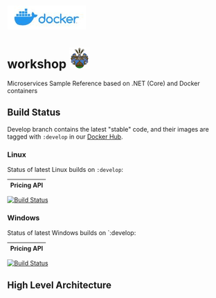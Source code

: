 ![docker](./img/docker-logo.jpeg)
# workshop ![Familienwappen](./img/fam-wappen.png)  
Microservices Sample Reference based on .NET (Core) and Docker containers

## Build Status

Develop branch contains the latest "stable" code, and their images are tagged with `:develop` in our [Docker Hub](https://cloud.docker.com/u/maddev77/repository/list).

### Linux

Status of latest Linux builds on `:develop`:

| Pricing API |
| ----------- |
[![Build Status](https://badmaddev.visualstudio.com/docker-workshop/_apis/build/status/Pricing?branchName=develop&jobName=BuildLinux)](https://badmaddev.visualstudio.com/docker-workshop/_build/latest?definitionId=4&branchName=develop)

### Windows

Status of latest Windows builds on `:develop:

| Pricing API |
| ----------- |
[![Build Status](https://badmaddev.visualstudio.com/docker-workshop/_apis/build/status/Pricing?branchName=develop&jobName=BuildWindows)](https://badmaddev.visualstudio.com/docker-workshop/_build/latest?definitionId=4&branchName=develop)

## High Level Architecture
